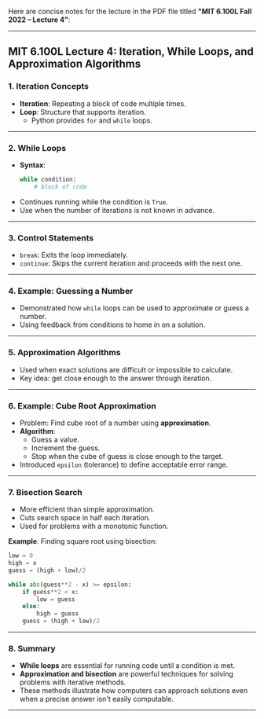 Here are concise notes for the lecture in the PDF file titled **"MIT 6.100L Fall 2022 – Lecture 4"**:

---

## **MIT 6.100L Lecture 4: Iteration, While Loops, and Approximation Algorithms**

### **1. Iteration Concepts**

- **Iteration**: Repeating a block of code multiple times.
- **Loop**: Structure that supports iteration.
  - Python provides `for` and `while` loops.

---

### **2. While Loops**

- **Syntax**:
  ```python
  while condition:
      # block of code
  ```
- Continues running while the condition is `True`.
- Use when the number of iterations is not known in advance.

---

### **3. Control Statements**

- `break`: Exits the loop immediately.
- `continue`: Skips the current iteration and proceeds with the next one.

---

### **4. Example: Guessing a Number**

- Demonstrated how `while` loops can be used to approximate or guess a number.
- Using feedback from conditions to home in on a solution.

---

### **5. Approximation Algorithms**

- Used when exact solutions are difficult or impossible to calculate.
- Key idea: get close enough to the answer through iteration.

---

### **6. Example: Cube Root Approximation**

- Problem: Find cube root of a number using **approximation**.
- **Algorithm**:
  - Guess a value.
  - Increment the guess.
  - Stop when the cube of guess is close enough to the target.
- Introduced `epsilon` (tolerance) to define acceptable error range.

---

### **7. Bisection Search**

- More efficient than simple approximation.
- Cuts search space in half each iteration.
- Used for problems with a monotonic function.

**Example**: Finding square root using bisection:

```python
low = 0
high = x
guess = (high + low)/2

while abs(guess**2 - x) >= epsilon:
    if guess**2 < x:
        low = guess
    else:
        high = guess
    guess = (high + low)/2
```

---

### **8. Summary**

- **While loops** are essential for running code until a condition is met.
- **Approximation and bisection** are powerful techniques for solving problems with iterative methods.
- These methods illustrate how computers can approach solutions even when a precise answer isn't easily computable.

---

